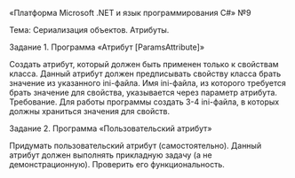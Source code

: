 «Платформа Microsoft .NET и язык программирования C#» №9

Тема: Сериализация объектов. Атрибуты.

Задание 1. Программа «Атрибут [ParamsAttribute]»

Создать атрибут, который должен быть применен только к свойствам класса. Данный атрибут должен предписывать свойству класса брать значение из указанного ini-файла. Имя ini-файла, из которого требуется брать значение для свойства, указывается через параметр атрибута.
Требование. Для работы программы создать 3-4 ini-файла, в которых должны храниться значения для свойств.


Задание 2. Программа «Пользовательский атрибут»

Придумать пользовательский атрибут (самостоятельно). Данный атрибут должен выполнять прикладную задачу (а не демонстрационную). Проверить его функциональность.
